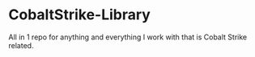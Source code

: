 # CobaltStrike-Library
All in 1 repo for anything and everything I work with that is Cobalt Strike related.
